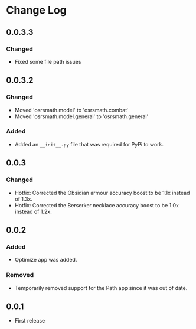 # Change Log

## 0.0.3.3
### Changed
- Fixed some file path issues

## 0.0.3.2
### Changed
- Moved 'osrsmath.model' to 'osrsmath.combat'
- Moved 'osrsmath.model.general' to 'osrsmath.general'

### Added
- Added an `__init__.py` file that was required for PyPi to work.

## 0.0.3
### Changed
- Hotfix: Corrected the Obsidian armour accuracy boost to be 1.1x instead of 1.3x.
- Hotfix: Corrected the Berserker necklace accuracy boost to be 1.0x instead of 1.2x.

## 0.0.2
### Added 
- Optimize app was added.

### Removed
- Temporarily removed support for the Path app since it was out of date.


## 0.0.1
- First release
